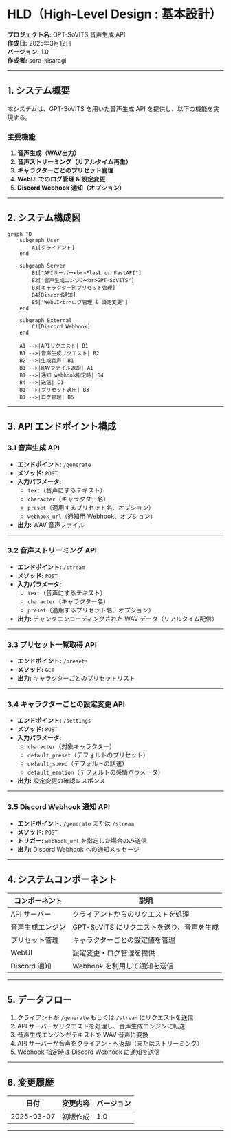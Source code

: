 # **HLD（High-Level Design : 基本設計）**  
**プロジェクト名:** GPT-SoVITS 音声生成 API  
**作成日:** 2025年3月12日  
**バージョン:** 1.0  
**作成者:** sora-kisaragi  

---

## **1. システム概要**  

本システムは、GPT-SoVITS を用いた音声生成 API を提供し、以下の機能を実現する。  

### **主要機能**  
1. **音声生成（WAV出力）**
2. **音声ストリーミング（リアルタイム再生）**
3. **キャラクターごとのプリセット管理**
4. **WebUI でのログ管理 & 設定変更**
5. **Discord Webhook 通知（オプション）**

---

## **2. システム構成図**  

```mermaid
graph TD
    subgraph User
        A1[クライアント]
    end

    subgraph Server
        B1["APIサーバー<br>Flask or FastAPI"]
        B2["音声生成エンジン<br>GPT-SoVITS"]
        B3[キャラクター別プリセット管理]
        B4[Discord通知]
        B5["WebUI<br>ログ管理 & 設定変更"]
    end

    subgraph External
        C1[Discord Webhook]
    end

    A1 -->|APIリクエスト| B1
    B1 -->|音声生成リクエスト| B2
    B2 -->|生成音声| B1
    B1 -->|WAVファイル返却| A1
    B1 -->|通知 webhook指定時| B4
    B4 -->|送信| C1
    B1 -->|プリセット適用| B3
    B1 -->|ログ管理| B5
```

---

## **3. API エンドポイント構成**  

### **3.1 音声生成 API**
- **エンドポイント:** `/generate`
- **メソッド:** `POST`
- **入力パラメータ:**
  - `text`（音声にするテキスト）
  - `character`（キャラクター名）
  - `preset`（適用するプリセット名、オプション）
  - `webhook_url`（通知用 Webhook、オプション）
- **出力:** WAV 音声ファイル  

---

### **3.2 音声ストリーミング API**
- **エンドポイント:** `/stream`
- **メソッド:** `POST`
- **入力パラメータ:**
  - `text`（音声にするテキスト）
  - `character`（キャラクター名）
  - `preset`（適用するプリセット名、オプション）
- **出力:** チャンクエンコーディングされた WAV データ（リアルタイム配信）  

---

### **3.3 プリセット一覧取得 API**
- **エンドポイント:** `/presets`
- **メソッド:** `GET`
- **出力:** キャラクターごとのプリセットリスト  

---

### **3.4 キャラクターごとの設定変更 API**
- **エンドポイント:** `/settings`
- **メソッド:** `POST`
- **入力パラメータ:**
  - `character`（対象キャラクター）
  - `default_preset`（デフォルトのプリセット）
  - `default_speed`（デフォルトの話速）
  - `default_emotion`（デフォルトの感情パラメータ）
- **出力:** 設定変更の確認レスポンス  

---

### **3.5 Discord Webhook 通知 API**
- **エンドポイント:** `/generate` または `/stream`
- **メソッド:** `POST`
- **トリガー:** `webhook_url` を指定した場合のみ送信
- **出力:** Discord Webhook への通知メッセージ  

---

## **4. システムコンポーネント**
| コンポーネント | 説明 |
|-------------|--------------------------------|
| API サーバー | クライアントからのリクエストを処理 |
| 音声生成エンジン | GPT-SoVITS にリクエストを送り、音声を生成 |
| プリセット管理 | キャラクターごとの設定値を管理 |
| WebUI | 設定変更・ログ管理を提供 |
| Discord 通知 | Webhook を利用して通知を送信 |

---

## **5. データフロー**  

1. クライアントが `/generate` もしくは `/stream` にリクエストを送信  
2. API サーバーがリクエストを処理し、音声生成エンジンに転送  
3. 音声生成エンジンがテキストを WAV 音声に変換  
4. API サーバーが音声をクライアントへ返却（またはストリーミング）  
5. Webhook 指定時は Discord Webhook に通知を送信  

---

## **6. 変更履歴**
| 日付 | 変更内容 | バージョン |
|----|------|------|
| 2025-03-07 | 初版作成 | 1.0 |

---